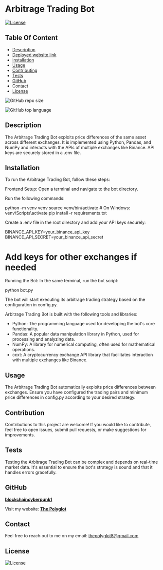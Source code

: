 # Arbitrage Trading Bot

  [![License](https://img.shields.io/static/v1?label=License&message=MIT&color=blue&?style=plastic&logo=appveyor)](https://opensource.org/license/MIT)



## Table Of Content

- [Description](#description)
- [Deployed website link](#deployedWebsite)
- [Installation](#installation)
- [Usage](#usage)
- [Contributing](#contribution)
- [Tests](#tests)
- [GitHub](#github)
- [Contact](#contact)
- [License](#license)




![GitHub repo size](https://img.shields.io/github/repo-size/blockchaincyberpunk1/arbitrage_trading_bot?style=plastic)

  ![GitHub top language](https://img.shields.io/github/languages/top/blockchaincyberpunk1/arbitrage_trading_bot?style=plastic)



## Description

  The Arbitrage Trading Bot exploits price differences of the same asset across different exchanges. It is implemented using Python, Pandas, and NumPy and interacts with the APIs of multiple exchanges like Binance. API keys are securely stored in a .env file.




## Installation

To run the Arbitrage Trading Bot, follow these steps:

Frontend Setup:
Open a terminal and navigate to the bot directory.

Run the following commands:


python -m venv venv
source venv/bin/activate  # On Windows: venv\Scripts\activate
pip install -r requirements.txt

Create a .env file in the root directory and add your API keys securely:


BINANCE_API_KEY=your_binance_api_key
BINANCE_API_SECRET=your_binance_api_secret
# Add keys for other exchanges if needed

Running the Bot:
In the same terminal, run the bot script:

python bot.py

The bot will start executing its arbitrage trading strategy based on the configuration in config.py.




Arbitrage Trading Bot is built with the following tools and libraries: <ul><li>Python: The programming language used for developing the bot's core functionality.</li> <li>Pandas: A popular data manipulation library in Python, used for processing and analyzing data.</li> <li>NumPy: A library for numerical computing, often used for mathematical operations.</li> <li>ccxt: A cryptocurrency exchange API library that facilitates interaction with multiple exchanges like Binance.</li></ul>





## Usage
 
The Arbitrage Trading Bot automatically exploits price differences between exchanges. Ensure you have configured the trading pairs and minimum price differences in config.py according to your desired strategy.





## Contribution
 
Contributions to this project are welcome! If you would like to contribute, feel free to open issues, submit pull requests, or make suggestions for improvements.





## Tests
 
Testing the Arbitrage Trading Bot can be complex and depends on real-time market data. It's essential to ensure the bot's strategy is sound and that it handles errors gracefully.





## GitHub

<a href="https://github.com/blockchaincyberpunk1"><strong>blockchaincyberpunk1</a></strong>



<p>Visit my website: <strong><a href="http://blockchaincyberpunk1.github.io/thepolyglot">The Polyglot</a></strong></p>





## Contact

Feel free to reach out to me on my email:
thepolyglot8@gmail.com





## License

[![License](https://img.shields.io/static/v1?label=Licence&message=MIT&color=blue)](https://opensource.org/license/MIT)


